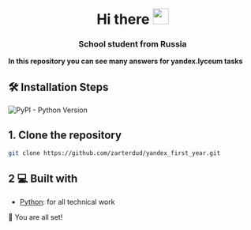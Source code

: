 <h1 align="center">Hi there
<img src="https://github.com/blackcater/blackcater/raw/main/images/Hi.gif" height="32"/></h1>
<h3 align="center">School student from Russia</h3>

__In this repository you can see many answers for yandex.lyceum tasks__

## 🛠️ Installation Steps

![PyPI - Python Version](https://img.shields.io/pypi/pyversions/django)




## 1. Clone the repository

```bash
git clone https://github.com/zarterdud/yandex_first_year.git
```

## 2 💻 Built with

- [Python](https://www.python.org/): for all technical work

🌟 You are all set!
